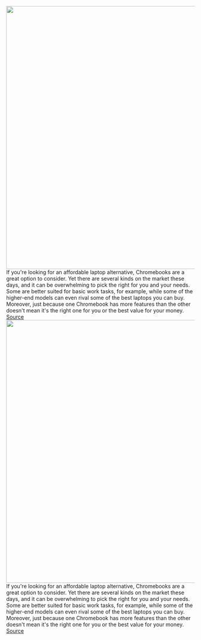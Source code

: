<img src='https://cdn.vox-cdn.com/thumbor/9ZhmCDRef5zA3th-GF6IKwHrw_8=/0x0:2040x1360/1200x800/filters:focal(857x517:1183x843)/cdn.vox-cdn.com/uploads/chorus_image/image/70664265/mchin_20190730_4573_0002.16.jpg' width='700px' /><br/>
If you're looking for an affordable laptop alternative, Chromebooks are a great option to consider. Yet there are several kinds on the market these days, and it can be overwhelming to pick the right for you and your needs. Some are better suited for basic work tasks, for example, while some of the higher-end models can even rival some of the best laptops you can buy. Moreover, just because one Chromebook has more features than the other doesn't mean it's the right one for you or the best value for your money.
<a href='https://www.theverge.com/good-deals/22912456/best-chromebook-deals'> Source <a/><img src='https://cdn.vox-cdn.com/thumbor/9ZhmCDRef5zA3th-GF6IKwHrw_8=/0x0:2040x1360/1200x800/filters:focal(857x517:1183x843)/cdn.vox-cdn.com/uploads/chorus_image/image/70664265/mchin_20190730_4573_0002.16.jpg' width='700px' /><br/>
If you're looking for an affordable laptop alternative, Chromebooks are a great option to consider. Yet there are several kinds on the market these days, and it can be overwhelming to pick the right for you and your needs. Some are better suited for basic work tasks, for example, while some of the higher-end models can even rival some of the best laptops you can buy. Moreover, just because one Chromebook has more features than the other doesn't mean it's the right one for you or the best value for your money.
<a href='https://www.theverge.com/good-deals/22912456/best-chromebook-deals'> Source <a/>
